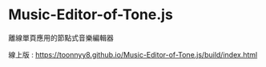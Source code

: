 # Music-Editor-of-Tone.js
離線單頁應用的節點式音樂編輯器

線上版 : https://toonnyy8.github.io/Music-Editor-of-Tone.js/build/index.html
